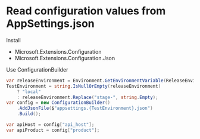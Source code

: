 # Read configuration values from AppSettings.json

Install

* Microsoft.Extensions.Configuration
* Microsoft.Extensions.Configuration.Json

Use ConfigurationBuilder

```csharp
var releaseEnvironment = Environment.GetEnvironmentVariable(ReleaseEnvironmentName);
TestEnvironment = string.IsNullOrEmpty(releaseEnvironment)
    ? "local"
    : releaseEnvironment.Replace("stage-", string.Empty);
var config = new ConfigurationBuilder()
    .AddJsonFile($"appsettings.{TestEnvironment}.json")
    .Build();

var apiHost = config["api_host"];
var apiProduct = config["product"];
```
